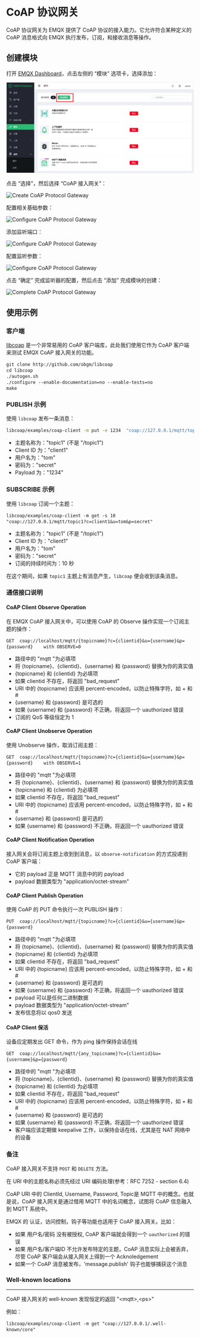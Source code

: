 # CoAP 协议网关

CoAP 协议网关为 EMQX 提供了 CoAP 协议的接入能力。它允许符合某种定义的 CoAP 消息格式向 EMQX 执行发布，订阅，和接收消息等操作。

## 创建模块

打开 [EMQX Dashboard](http://127.0.0.1:18083/#/modules)，点击左侧的 “模块” 选项卡，选择添加：

![image-20200928161310952](./assets/modules.png)

点击 “选择”，然后选择 “CoAP 接入网关”：

![Create CoAP Protocol Gateway](./assets/coap_add.jpg)

配置相关基础参数：

![Configure CoAP Protocol Gateway](./assets/coap_conf1.jpg)

添加监听端口：

![Configure CoAP Protocol Gateway](./assets/coap_conf2.jpg)

配置监听参数：

![Configure CoAP Protocol Gateway](./assets/coap_conf3.jpg)

点击 “确定” 完成监听器的配置，然后点击 “添加” 完成模块的创建： 

![Complete CoAP Protocol Gateway](./assets/coap_conf4.jpg)

## 使用示例

### 客户端

[libcoap](http://github.com/obgm/libcoap) 是一个非常易用的 CoAP 客户端库，此处我们使用它作为 CoAP 客户端来测试 EMQX CoAP 接入网关的功能。

```
git clone http://github.com/obgm/libcoap
cd libcoap
./autogen.sh
./configure --enable-documentation=no --enable-tests=no
make
```

### PUBLISH 示例

使用 `libcoap` 发布一条消息：

```bash
libcoap/examples/coap-client -m put -e 1234  "coap://127.0.0.1/mqtt/topic1?c=client1&u=tom&p=secret"
```

- 主题名称为："topic1"  (不是 "/topic1")
- Client ID 为："client1"
- 用户名为："tom"
- 密码为："secret"
- Payload 为："1234"

### SUBSCRIBE 示例

使用 `libcoap` 订阅一个主题：

```
libcoap/examples/coap-client -m get -s 10 "coap://127.0.0.1/mqtt/topic1?c=client1&u=tom&p=secret"
```

- 主题名称为："topic1"  (不是 "/topic1")
- Client ID 为："client1"
- 用户名为："tom"
- 密码为："secret"
- 订阅的持续时间为：10 秒

在这个期间，如果 `topic1` 主题上有消息产生，`libcoap` 便会收到该条消息。

### 通信接口说明

#### CoAP Client Observe Operation

在 EMQX CoAP 接入网关中，可以使用 CoAP 的 Observe 操作实现一个订阅主题的操作：

```
GET  coap://localhost/mqtt/{topicname}?c={clientid}&u={username}&p={password}    with OBSERVE=0
```

- 路径中的 "mqtt "为必填项
- 将 {topicname}、{clientid}、{username} 和 {password} 替换为你的真实值
- {topicname} 和 {clientid} 为必填项
- 如果 clientid 不存在，将返回 "bad_request"
- URI 中的 {topicname} 应该用 percent-encoded，以防止特殊字符，如 + 和 #
- {username} 和 {password} 是可选的
- 如果 {username} 和 {password} 不正确，将返回一个 uauthorized 错误
- 订阅的 QoS 等级恒定为 1


#### CoAP Client Unobserve Operation

使用 Unobserve 操作，取消订阅主题：

```
GET  coap://localhost/mqtt/{topicname}?c={clientid}&u={username}&p={password}    with OBSERVE=1
```

- 路径中的 "mqtt "为必填项
- 将 {topicname}、{clientid}、{username} 和 {password} 替换为你的真实值
- {topicname} 和 {clientid} 为必填项
- 如果 clientid 不存在，将返回 "bad_request"
- URI 中的 {topicname} 应该用 percent-encoded，以防止特殊字符，如 + 和 #
- {username} 和 {password} 是可选的
- 如果 {username} 和 {password} 不正确，将返回一个 uauthorized 错误

#### CoAP Client Notification Operation

接入网关会将订阅主题上收到到消息，以 `observe-notification` 的方式投递到 CoAP 客户端：


- 它的 payload 正是 MQTT 消息中的的 payload
- payload 数据类型为 "application/octet-stream"


#### CoAP Client Publish Operation

使用 CoAP 的 PUT 命令执行一次 PUBLISH 操作：

```
PUT  coap://localhost/mqtt/{topicname}?c={clientid}&u={username}&p={password}
```
- 路径中的 "mqtt "为必填项
- 将 {topicname}、{clientid}、{username} 和 {password} 替换为你的真实值
- {topicname} 和 {clientid} 为必填项
- 如果 clientid 不存在，将返回 "bad_request"
- URI 中的 {topicname} 应该用 percent-encoded，以防止特殊字符，如 + 和 #
- {username} 和 {password} 是可选的
- 如果 {username} 和 {password} 不正确，将返回一个 uauthorized 错误
- payload 可以是任何二进制数据
- payload 数据类型为 "application/octet-stream"
- 发布信息将以 qos0 发送


#### CoAP Client 保活

设备应定期发出 GET 命令，作为 ping 操作保持会话在线

```
GET  coap://localhost/mqtt/{any_topicname}?c={clientid}&u={username}&p={password}
```

- 路径中的 "mqtt "为必填项
- 将 {topicname}、{clientid}、{username} 和 {password} 替换为你的真实值
- {topicname} 和 {clientid} 为必填项
- 如果 clientid 不存在，将返回 "bad_request"
- URI 中的 {topicname} 应该用 percent-encoded，以防止特殊字符，如 + 和 #
- {username} 和 {password} 是可选的
- 如果 {username} 和 {password} 不正确，将返回一个 uauthorized 错误
- 客户端应该定期做 keepalive 工作，以保持会话在线，尤其是在 NAT 网络中的设备


### 备注

CoAP 接入网关不支持 `POST` 和 `DELETE` 方法。

在 URI 中的主题名称必须先经过 URI 编码处理(参考：RFC 7252 - section 6.4)

CoAP URI 中的 ClientId, Username, Password, Topic是 MQTT 中的概念。也就是说，CoAP 接入网关是通过借用 MQTT 中的名词概念，试图将 CoAP 信息融入到 MQTT 系统中。

EMQX 的 认证，访问控制，钩子等功能也适用于 CoAP 接入网关。比如：

- 如果 用户名/密码 没有被授权, CoAP 客户端就会得到一个 `uauthorized` 的错误
- 如果 用户名/客户端ID 不允许发布特定的主题，CoAP 消息实际上会被丢弃，尽管 CoAP 客户端会从接入网关上得到一个 Acknoledgement
- 如果一个 CoAP 消息被发布，'message.publish' 钩子也能够捕获这个消息

### Well-known locations
--------------------

CoAP 接入网关的 well-known 发现恒定的返回 "\<mqtt>,\<ps>"

例如：
```
libcoap/examples/coap-client -m get "coap://127.0.0.1/.well-known/core"
```
